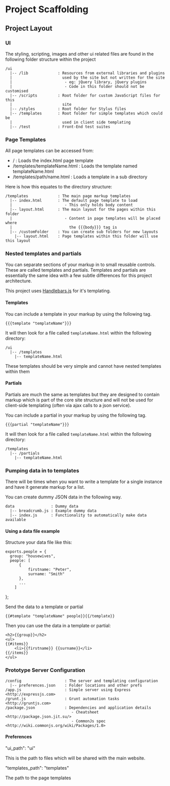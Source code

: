Project Scaffolding
===================

Project Layout
--------------

### UI

The styling, scripting, images and other ui related files are found in the
following folder structure within the project

    /ui
      |-- /lib             : Resources from external libraries and plugins
      |                      used by the site but not written for the site
      |                       - eg: jQuery library, jQuery plugins
      |                       - Code in this folder should not be customised
      |-- /scripts         : Root folder for custom JavaScript files for this
      |                      site
      |-- /styles          : Root folder for Stylus files
      |-- /templates       : Root folder for simple templates which could be
      |                      used in client side templating
      |-- /test            : Front-End test suites


### Page Templates

All page templates can be accessed from:

- /                              : Loads the index.html page template
- /templates/templateName.html   : Loads the template named templateName.html
- /templates/path/name.html      : Loads a template in a sub directory

Here is how this equates to the directory structure:

    /templates             : The main page markup templates
      |-- index.html       : The default page template to load
      |                       - This only holds body content
      |-- layout.html      : The main layout for the pages within this folder
      |                       - Content in page templates will be placed where
      |                         the {{{body}}} tag is
      |-- /customFolder    : You can create sub folders for new layouts
        |-- layout.html    : Page templates within this folder will use this layout


### Nested templates and partials

You can separate sections of your markup in to small reusable controls. These
are called templates and partials. Templates and partials are essentially the
same idea with a few subtle differences for this project architecture.

This project uses [Handlebars.js](http://handlebarsjs.com/) for it's templating.


#### Templates

You can include a template in your markup by using the following tag.

    {{{template "templateName"}}}

It will then look for a file called `templateName.html` within the following
directory:

    /ui
      |-- /templates
        |-- templateName.html

These templates should be very simple and cannot have nested templates within them


#### Partials

Partials are much the same as templates but they are designed to contain markup
which is part of the core site structure and will not be used for client-side
templating (often via ajax calls to a json service).

You can include a partial in your markup by using the following tag.

    {{{partial "templateName"}}}

It will then look for a file called `templateName.html` within the following
directory:

    /templates
      |-- /partials
        |-- templateName.html


### Pumping data in to templates

There will be times when you want to write a template for a single instance
and have it generate markup for a list.

You can create dummy JSON data in the following way.

    data                : Dummy data
      |-- breadcrumb.js : Example dummy data
      |-- index.js      : Functionality to automatically make data available

#### Using a data file example

Structure your data file like this:

    exports.people = {
      group: "housewives",
      people: [
          {
              firstname: "Peter",
              surname: "Smith"
          },
          ...
        ]
  };

Send the data to a template or partial

    {{#template "templateName" people}}{{/template}}

Then you can use the data in a template or partial:

    <h2>{{group}}</h2>
    <ul>
    {{#items}}
        <li>{{firstname}} {{surname}}</li>
    {{/items}}
    </ul>


### Prototype Server Configuration

    /config                   : The server and templating configuration
      |-- preferences.json    : Folder locations and other prefs
    /app.js                   : Simple server using Express <http://expressjs.com>
    /grunt.js                 : Grunt automation tasks <http://gruntjs.com>
    /package.json             : Dependencies and application details
                                 - Cheatsheet <http://package.json.jit.su/>
                                 - CommonJs spec <http://wiki.commonjs.org/wiki/Packages/1.0>

#### Preferences

  "ui_path": "ui"

This is the path to files which will be shared with the main website.

  "templates_path": "templates"

The path to the page templates



